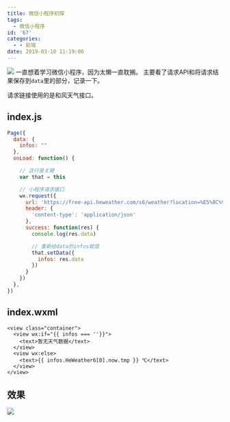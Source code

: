 ```yaml
---
title: 微信小程序初探
tags:
  - 微信小程序
id: '67'
categories:
  - - 前端
date: 2019-03-10 11:19:00
---
```


![](https://cdn.pixabay.com/photo/2015/05/25/05/27/network-782707__480.png) 一直想着学习微信小程序，因为太懒一直耽搁。 主要看了请求API和将请求结果保存到`data`里的部分，记录一下。
<!-- more -->
请求链接使用的是和风天气接口。

## index.js

```javascript
Page({
  data: {
    infos: ""
  },
  onLoad: function() {

    // 这行是关键
    var that = this

    // 小程序请求接口
    wx.request({
      url: 'https://free-api.heweather.com/s6/weather?location=%E5%8C%97%E4%BA%AC&key=8fbe6ffd3b024bfba065104eaec87196',
      header: {
        'content-type': 'application/json'
      },
      success: function(res) {
        console.log(res.data)

        // 重新给data的infos赋值
        that.setData({
          infos: res.data
        })
      }
    })
  },
})
```

## index.wxml

```markup
<view class="container">
  <view wx:if="{{ infos === ''}}">
    <text>暂无天气数据</text>
  </view>
  <view wx:else>
    <text>{{ infos.HeWeather6[0].now.tmp }} ℃</text>
  </view>
</view>
```

## 效果

![](https://ws1.sinaimg.cn/large/006tKfTcly1g0xy7b8uw6j30ii0wcq3l.jpg)